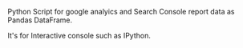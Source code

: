 Python Script for google analyics and Search Console report data as Pandas DataFrame.

It's for Interactive console such as IPython.
